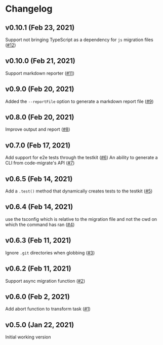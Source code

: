# Changelog

## v0.10.1 (Feb 23, 2021)
Support not bringing TypeScript as a dependency for `js` migration files ([#12](https://github.com/ranyitz/code-migrate/pull/12))

## v0.10.0 (Feb 21, 2021)
Support markdown reporter ([#11](https://github.com/ranyitz/code-migrate/pull/11))

## v0.9.0 (Feb 20, 2021)
Added the `--reportFile` option to generate a markdown report file ([#9](https://github.com/ranyitz/code-migrate/pull/9))

## v0.8.0 (Feb 20, 2021)
Improve output and report ([#8](https://github.com/ranyitz/code-migrate/pull/8))

## v0.7.0 (Feb 17, 2021)
Add support for e2e tests through the testkit ([#6](https://github.com/ranyitz/code-migrate/pull/6))
An ability to generate a CLI from code-migrate's API ([#7](https://github.com/ranyitz/code-migrate/pull/7))

## v0.6.5 (Feb 14, 2021)
Add a `.test()` method that dynamically creates tests to the testkit ([#5](https://github.com/ranyitz/code-migrate/pull/5))

## v0.6.4 (Feb 14, 2021)
use the tsconfig which is relative to the migration file and not the cwd on which the command has ran ([#4](https://github.com/ranyitz/code-migrate/pull/4))

## v0.6.3 (Feb 11, 2021)
Ignore `.git` directories when globbing ([#3](https://github.com/ranyitz/code-migrate/pull/3))

## v0.6.2 (Feb 11, 2021)
Support async migration function ([#2](https://github.com/ranyitz/code-migrate/pull/2))

## v0.6.0 (Feb 2, 2021)
Add abort function to transform task ([#1](https://github.com/ranyitz/code-migrate/pull/1))

## v0.5.0 (Jan 22, 2021)
Initial working version
